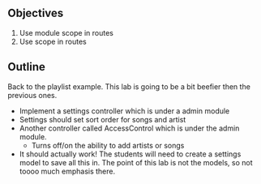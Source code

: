 ## Objectives

1. Use module scope in routes
2. Use scope in routes

## Outline

Back to the playlist example. This lab is going to be a bit beefier then the previous ones.

  * Implement a settings controller which is under a admin module
  * Settings should set sort order for songs and artist
  * Another controller called AccessControl which is under the admin module.
    * Turns off/on the ability to add artists or songs
  * It should actually work! The students will need to create a settings model to save all this in. The point of this lab is not the models, so not toooo much emphasis there.
